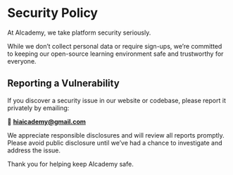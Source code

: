 # Security Policy

At AIcademy, we take platform security seriously. 

While we don’t collect personal data or require sign-ups, we’re committed to keeping our open-source learning environment safe and trustworthy for everyone.

## Reporting a Vulnerability

If you discover a security issue in our website or codebase, please report it privately by emailing:

📧 **hiaicademy@gmail.com**

We appreciate responsible disclosures and will review all reports promptly. Please avoid public disclosure until we’ve had a chance to investigate and address the issue.

Thank you for helping keep AIcademy safe.
